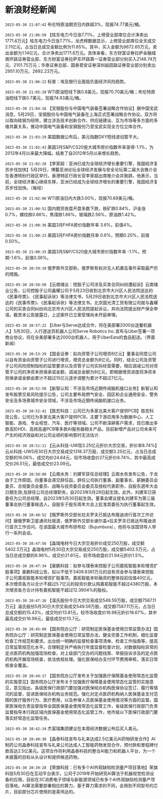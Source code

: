 # 新浪财经新闻
`2023-05-30 21:07:42` 布伦特原油期货日内跌超3%，现报74.77美元/桶。

`2023-05-30 21:06:50` 【桂东电力今日涨7.71%，上榜营业部席位合计净卖出1771.6万元】桂东电力今日涨7.71%，龙虎榜数据显示，上榜营业部席位全天成交2.11亿元，占当日总成交金额比例为11.65%。其中，买入金额为9672.65万元，卖出金额为1.14亿元，合计净卖出1771.6万元。具体来看，东方财富证券拉萨金融城南环路证券营业部、东方财富证券拉萨东环路第一证券营业部分别买入2148.74万元、2101.75万元；华泰证券总部、国泰君安证券深圳益田路证券营业部分别卖出2951.10万元、2692.23万元。

`2023-05-30 21:06:22` 标普：埃及银行业面临负面经济风险趋势。

`2023-05-30 21:05:20` WTI原油短线下跌0.8美元，现报70.70美元/桶；布伦特原油短线下跌0.7美元，现报74.93美元/桶。

`2023-05-30 21:04:16` 【宝钢股份与中国电气装备签署战略合作协议】据中国宝武消息，5月29日，宝钢股份与中国电气装备在上海正式签署战略合作协议。双方将以取向硅钢为纽带，建立涉及技术创新合作、供应链建设、互为市场等多方面的多维共赢关系，推动中国电气装备和宝钢股份乃至宝武实现全方位立体合作。

`2023-05-30 21:03:29` 美国数据公布后，美元指数DXY短线波动暂不大。

`2023-05-30 21:02:43` 美国3月S&P/CS20座大城市房价指数年率录得-1.1%，为2012年4月以来最大降幅，结束了自2012年5月以来增长趋势。

`2023-05-30 21:02:28` 【李家超：亚洲已成为全球经济增长重要引擎，我国经济复苏步伐加快】5月29日，博鳌亚洲论坛全球经济发展与安全论坛第二届大会推介会在香港特别行政区举行。香港特区行政长官李家超出席推介会并致辞。他表示，当前，全球经济重心继续东移，亚洲已经成为全球经济增长的重要引擎，我国经济复苏步伐加快。（每经）

`2023-05-30 21:02:06` WTI原油日内大跌3.00%，现报70.69美元/桶。

`2023-05-30 21:00:52` 国内期货夜盘开盘多数下跌，铁矿跌0.84%，沪金涨0.7%，螺纹跌0.66%，焦煤跌1.66%，玻璃跌2.56%，原油跌1.42%。

`2023-05-30 21:00:36` 美国3月FHFA房价指数年率 3.6%，前值4%。

`2023-05-30 21:00:23` 美国3月FHFA房价指数月率 0.6%，预期0.20%，前值0.50%。

`2023-05-30 21:00:15` 美国3月S&P/CS20座大城市房价指数年率 -1.1%，预期-1.6%，前值0.36%。

`2023-05-30 20:59:10` 俄罗斯外交部称，俄罗斯有权对无人机袭击事件采取最严厉的措施。

`2023-05-30 20:58:50` 【云南锗业：控股子公司涉及买卖合同纠纷遭起诉】云南锗业公告，公司控股子公司鑫耀公司于5月23日收到北京市大兴区人民法院送达的《民事传票》、《民事起诉状》等法律文书，5月29日收到北京市大兴区人民法院送达的《民事传票》、《民事起诉状》等法律文书。北京国光清工贸有限公司就与鑫耀公司的买卖合同纠纷向北京市大兴区人民法院提起诉讼，并向法院提出财产保全申请。截至本公告披露日，上述案件已立案受理尚未开庭审理。

`2023-05-30 20:57:22` 【Uber与Serve达成合作，将在美部署2000台送餐机器人】5月30日，人行道送货机器人公司Serve Robotics Inc.宣布与Uber签署一项商业协议，将在全美部署多达2000台机器人，用于UberEats的食品配送。（界面新闻）

`2023-05-30 20:53:29` 【国金证券：拟向资管子公司增资8亿元】董事会同意公司以自有资金向资管子公司进行增资，增资总金额为8亿元。同时，结合公司及资管子公司风险控制指标的监管要求以及资管子公司实际经营需要，相应调减公司对资管子公司的净资本担保承诺金额，调减总金额为8亿元，即根据增资进度将净资本担保承诺金额由累计不超过15亿元逐步调整为累计不超过7亿元。

`2023-05-30 20:52:50` 【新智认知：不涉及市场近期传闻脑机接口业务】新智认知发布股票交易风险提示公告，公司主要布局燃气安全、园区和企业通用安全、警务安全及多场景城市安全领域，不涉及市场近期传闻脑机接口业务。

`2023-05-30 20:52:42` 【胜宏科技：公司已为多家北美大客户提供PCB】胜宏科技公告，公司已为多家北美大客户提供PCB，主要下游应用多为数据中心、人工智能、游戏、专业视觉、汽车、医疗等领域。公司不断深耕客户需求，现已推出多款高阶HDI、高频高速PCB等多款AI服务器相关产品，目前新增产品对公司未来可产生的经济效益和对公司业绩的影响暂时无法估计.

`2023-05-30 20:51:11` 【云从科技-UW现3.25亿元折价大宗交易，折价率8.74%】云从科技-UW5月30日大宗交易成交1318.37万股，成交额3.25亿元，占当日总成交额的16.06%，成交均价24.64元，较市场收盘价27元折价8.74%，其中最高成交价26.51元，最低成交价23.09元。

`2023-05-30 20:50:08` 【云南水务：刘建军获任总经理】云南水务发布公告，于龙由于工作原因，向董事会递交辞任函，辞任公司执行董事、副董事长、薪酬委员会委员、合规委员会委员、战略与投资委员会委员及授权代表职务，自股东週年大会日期生效;及辞任公司总经理职务，自2023年5月29日起生效。此外，刘建军已获委任为公司总经理，自2023年5月30日起生效。董事会建议提名刘建军为第三届董事会执行董事候选人，自股东于股东周年大会上批准其委任为执行董事起生效。

`2023-05-30 20:48:52` 【俄罗斯外交部长拉夫罗夫已抵达布隆迪进行首次工作访问】据俄罗斯卫星通讯社报道，俄罗斯外交部长谢尔盖•拉夫罗夫已抵达布隆迪进行首次工作访问，在该国最大城市布琼布拉（Bujumbura），他将与该国领导人举行一系列会谈。

`2023-05-30 20:47:56` 【晶瑞电材今日大宗交易折价成交250万股，成交额5402.5万元】晶瑞电材5月30日大宗交易成交250万股，成交额5402.5万元，占当日总成交额的8.96%，成交价21.61元，较市场收盘价21.94元折价1.5%。

`2023-05-30 20:47:34` 【豪鹏科技：拟参与璞泰来控股子公司嘉拓智能本轮增资扩股事项】豪鹏科技公告，拟以不低于3409.8361万元的自有资金参与璞泰来控股子公司嘉拓智能本轮增资扩股事项。嘉拓智能本轮融资的整体投前估值40亿元，本次增资各方以合计不超过5.7亿元的投资价款认购嘉拓智能不超过4380万股，本次增资各方合计持有嘉拓智能不超过12.3904%的股权。

`2023-05-30 20:47:16` 【温氏股份今日大宗交易成交549.59万股，成交额7587.11万元】温氏股份5月30日大宗交易成交549.59万股，成交额7587.11万元，占当日总成交额的15.43%，成交均价13.81元，较市场收盘价16.98元折价18.67%，其中最高成交价16.98元，最低成交价13.7元。

`2023-05-30 20:45:09` 【国务院办公厅：研究制定医保基金使用日常监管办法】国务院办公厅：研究制定医保基金使用日常监管办法，健全完善工作机制，细化监督检查工作规范和要求。出台统一明确的监督检查事项清单、检查工作指南等，提高日常监管规范化水平。合理制定并严格执行年度监督检查计划，对数据指标异常的定点医药机构加强现场检查，对上级部门交办的问题线索、举报投诉涉及的定点医药机构开展现场核查，依法依规处理。强化医保经办支付环节费用审核，落实日常核查全覆盖。

`2023-05-30 20:44:17` 【国务院办公厅发布关于加强医疗保障基金使用常态化监管的实施意见】国务院办公厅发布关于加强医疗保障基金使用常态化监管的实施意见，意见指出，各级医保行政部门要加强对医保经办机构医保协议签订、履行等情况的监督，促进医保经办机构业务规范。强化对定点医药机构纳入医保基金支付范围的医疗服务行为、医疗费用，以及参保人员医保基金使用情况等方面的监督。国家医保局负责监督指导全国医保基金使用常态化监管工作，省级医保行政部门负责监督指导本行政区域内医保基金使用常态化监管工作，地市级以下医保行政部门要落实好常态化监管任务。

`2023-05-30 20:42:34` 杰富瑞集团建议在本周经济数据公布后买入美元。

`2023-05-30 20:40:30` 【晶泰科技宣布与礼来达成2.5亿美元AI药物研发合作】AI制药公司晶泰科技宣布与礼来公司达成人工智能药物发现合作，预付款和里程碑付款高达2.5亿美元。这项合作将利用晶泰科技的整合AI能力和机器人平台，为一个未披露的目标从头设计和提供候选药物。

`2023-05-30 20:39:28` 【荣旗科技：已有多个AI外观缺陷检测量产项目落地】荣旗科技5月30日在互动平台表示，公司于2019年开始研究AI算法于机器视觉检测设备的应用，目前在3C消费电子领域与新能源领域已有多个AI外观缺陷检测量产项目落地。AI算法需要部署相应的算力，基于算力需求的不同，会用到不同型号的芯片，目前部分芯片使用的是英伟达的。

